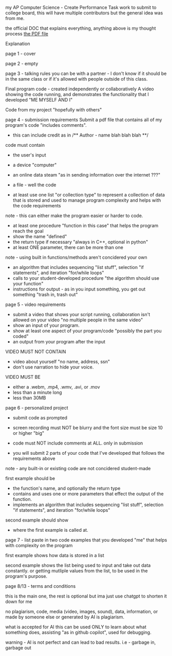 my AP Computer Science - Create Performance Task work to submit to college board, this will have multiple contributors but the general idea was from me.

the official DOC that explains everything, anything above is my thought process
[the PDF file](https://apcentral.collegeboard.org/media/pdf/ap-csp-student-task-directions.pdf)

Explanation

page 1 - cover



page 2 - empty



page 3 - talking rules
you can be with a partner - I don't know if it should be in the same class or if it's allowed with people outside of this class.

Final program code - created independently or collaboratively
A video showing the code running, and demonstrates the functionality that I developed "ME MYSELF AND I"

Code from my project "hopefully with others"



page 4 - submission requirements
Submit a pdf file that contains all of my program's code "includes comments". 

- this can include credit as in
/**
Author - name
blah blah blah
**/

code must contain
- the user's input
- a device "computer"
- an online data steam "as in sending information over the internet ???"
- a file - well the code

- at least use one list "or collection type" to represent a collection of data that is stored and used to manage program complexity and helps with the code requirements

note - this can either make the program easier or harder to code.

- at least one procedure "function in this case" that helps the program reach the goal
- show the name "defined"
- the return type if necessary "always in C++, optional in python"
- at least ONE parameter, there can be more than one

note - using built in functions/methods aren't concidered your own

- an algorithm that includes sequencing "list stuff", selection "if statements", and iteration "for/while loops"
- calls to your student-developed procedure "the algorithm should use your function"
- instructions for output - as in you input something, you get out something "trash in, trash out"



page 5 - video requirements

- submit a video that shows your script running, collaboration isn't allowed on your video "no multiple people in the same video"
- show an input of your program.
- show at least one aspect of your program/code "possibly the part you coded"
- an output from your program after the input

VIDEO MUST NOT CONTAIN
- video about yourself "no name, address, ssn"
- don't use narration to hide your voice.

VIDEO MUST BE
- either a .webm, .mp4, .wmv, .avi, or .mov
- less than a minute long
- less than 30MB

page 6 - personalized project
- submit code as prompted
- screen recording must NOT be blurry and the font size must be size 10 or higher "big"
- code must NOT include comments at ALL. only in submission

- you will submit 2 parts of your code that I've developed that follows the requirements above

note - any built-in or existing code are not concidered student-made

first example should be
- the function's name, and optionally the return type
- contains and uses one or more parameters that effect the output of the function.
- implements an algorithm that includes sequencing "list stuff", selection "if statements", and iteration "for/while loops"

second example should show
- where the first example is called at.

page 7 - list
paste in two code examples that you developed "me" that helps with complexity on the program

first example shows how data is stored in a list

second example shows the list being used to input and take out data constantly. or getting mutliple values from the list, to be used in the program's purpose.

page 8/13 - terms and conditions

this is the main one, the rest is optional but ima just use chatgpt to shorten it down for me

no plagiarism, code, media (video, images, sound), data, information, or made by someone else or generated by AI is plagiarism.

what is accepted for AI
this can be used ONLY to learn about what something does, assisting "as in github copilot", used for debugging.

warning - AI is not perfect and can lead to bad results. i.e - garbage in, garbage out

